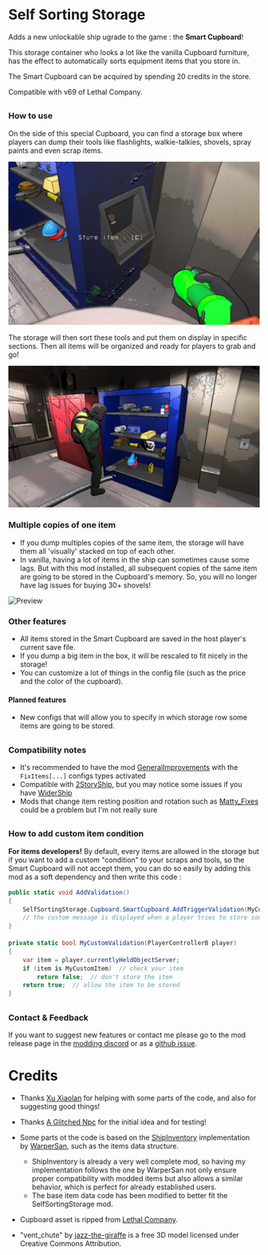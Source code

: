 # Self Sorting Storage

Adds a new unlockable ship ugrade to the game : the **Smart Cupboard**!

This storage container who looks a lot like the vanilla Cupboard furniture, has the effect to automatically sorts equipment items that you store in.

The Smart Cupboard can be acquired by spending 20 credits in the store.

Compatible with v69 of Lethal Company.

##

### How to use
On the side of this special Cupboard, you can find a storage box where players can dump their tools like flashlights, walkie-talkies, shovels, spray paints and even scrap items.

![Preview](https://raw.githubusercontent.com/ZigzagAwaka/SelfSortingStorage/main/Images/SSS_Preview2.PNG)

The storage will then sort these tools and put them on display in specific sections. Then all items will be organized and ready for players to grab and go!

![Preview](https://raw.githubusercontent.com/ZigzagAwaka/SelfSortingStorage/main/Images/SSS_Preview1.PNG)

### Multiple copies of one item
- If you dump multiples copies of the same item, the storage will have them all 'visually' stacked on top of each other.
- In vanilla, having a lot of items in the ship can sometimes cause some lags. But with this mod installed, all subsequent copies of the same item are going to be stored in the Cupboard's memory. So, you will no longer have lag issues for buying 30+ shovels!

![Preview](https://raw.githubusercontent.com/ZigzagAwaka/SelfSortingStorage/main/Images/SSS_Preview3.gif)

### Other features
- All items stored in the Smart Cupboard are saved in the host player's current save file.
- If you dump a big item in the box, it will be rescaled to fit nicely in the storage!
- You can customize a lot of things in the config file (such as the price and the color of the cupboard).

#### Planned features
- New configs that will allow you to specify in which storage row some items are going to be stored.

##

### Compatibility notes
- It's recommended to have the mod [GeneralImprovements](https://thunderstore.io/c/lethal-company/p/ShaosilGaming/GeneralImprovements/) with the `FixItems[...]` configs types activated
- Compatible with [2StoryShip](https://thunderstore.io/c/lethal-company/p/MelanieMelicious/MelanieMelicious_2_sToRy_ShIp__works_w_Wider_Ship_Mod/), but you may notice some issues if you have [WiderShip](https://thunderstore.io/c/lethal-company/p/mborsh/Wider_Ship_Mod/)
- Mods that change item resting position and rotation such as [Matty_Fixes](https://thunderstore.io/c/lethal-company/p/mattymatty/Matty_Fixes/) could be a problem but I'm not really sure

##

### How to add custom item condition
**For items developers!** By default, every items are allowed in the storage but if you want to add a custom "condition" to your scraps and tools, so the Smart Cupboard will not accept them, you can do so easily by adding this mod as a soft dependency and then write this code :

```cs
public static void AddValidation()
{
    SelfSortingStorage.Cupboard.SmartCupboard.AddTriggerValidation(MyCustomValidation, "[Your custom message]");
    // the custom message is displayed when a player tries to store something checked by your condition
}

private static bool MyCustomValidation(PlayerControllerB player)
{
    var item = player.currentlyHeldObjectServer;
    if (item is MyCustomItem)  // check your item
        return false;  // don't store the item
    return true;  // allow the item to be stored
}
```

##

### Contact & Feedback
If you want to suggest new features or contact me please go to the mod release page in the [modding discord](https://discord.gg/XeyYqRdRGC) or as a [github issue](https://github.com/ZigzagAwaka/SelfSortingStorage).

###

##

# Credits

- Thanks [Xu Xiaolan](https://www.youtube.com/shorts/Kt5mnWK-rgI) for helping with some parts of the code, and also for suggesting good things!

- Thanks [A Glitched Npc](https://www.twitch.tv/a_glitched_npc) for the initial idea and for testing!

- Some parts ot the code is based on the [ShipInventory](https://thunderstore.io/c/lethal-company/p/WarperSan/ShipInventory/) implementation by [WarperSan](https://thunderstore.io/c/lethal-company/p/WarperSan/), such as the items data structure.
    - ShipInventory is already a very well complete mod, so having my implementation follows the one by WarperSan not only ensure proper compatibility with modded items but also allows a similar behavior, which is perfect for already established users.
    - The base item data code has been modified to better fit the SelfSortingStorage mod.

- Cupboard asset is ripped from [Lethal Company](https://store.steampowered.com/app/1966720/Lethal_Company/).

- "vent_chute" by [jazz-the-giraffe](https://sketchfab.com/3d-models/vent-chute-961b5fb81e694f94ab1407028c7dc998) is a free 3D model licensed under Creative Commons Attribution.
